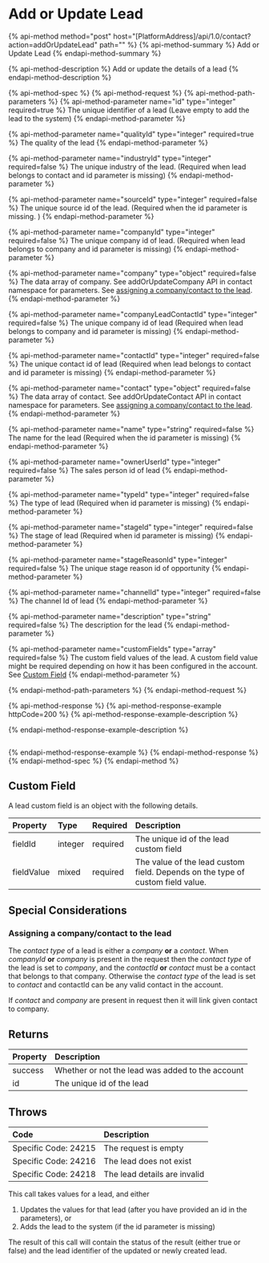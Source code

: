 # Add or Update Lead

{% api-method method="post" host="\[PlatformAddress\]/api/1.0/contact?action=addOrUpdateLead" path="" %}
{% api-method-summary %}
Add or Update Lead
{% endapi-method-summary %}

{% api-method-description %}
Add or update the details of a lead
{% endapi-method-description %}

{% api-method-spec %}
{% api-method-request %}
{% api-method-path-parameters %}
{% api-method-parameter name="id" type="integer" required=true %}
The unique identifier of a lead
\(Leave empty to add the lead to the system\)
{% endapi-method-parameter %}

{% api-method-parameter name="qualityId" type="integer" required=true %}
The quality of the lead
{% endapi-method-parameter %}

{% api-method-parameter name="industryId" type="integer" required=false %}
The unique industry of the lead.
\(Required when lead belongs to contact and id parameter is missing\)
{% endapi-method-parameter %}

{% api-method-parameter name="sourceId" type="integer" required=false %}
The unique source id of the lead.
\(Required when the id parameter is missing. \)
{% endapi-method-parameter %}

{% api-method-parameter name="companyId" type="integer" required=false %}
The unique company id of lead.
\(Required when lead belongs to company and id parameter is missing\)
{% endapi-method-parameter %}

{% api-method-parameter name="company" type="object" required=false %}
The data array of company. See addOrUpdateCompany API in contact namespace for parameters. See [assigning a company/contact to the lead](add-or-update-lead.md#assigning-a-company-contact-to-the-lead).
{% endapi-method-parameter %}

{% api-method-parameter name="companyLeadContactId" type="integer" required=false %}
The unique company id of lead
\(Required when lead belongs to company and id parameter is missing\)
{% endapi-method-parameter %}

{% api-method-parameter name="contactId" type="integer" required=false %}
The unique contact id of lead
\(Required when lead belongs to contact and id parameter is missing\)
{% endapi-method-parameter %}

{% api-method-parameter name="contact" type="object" required=false %}
The data array of contact. See addOrUpdateContact API in contact namespace for parameters. See [assigning a company/contact to the lead](add-or-update-lead.md#assigning-a-company-contact-to-the-lead).
{% endapi-method-parameter %}

{% api-method-parameter name="name" type="string" required=false %}
The name for the lead
\(Required when the id parameter is missing\)
{% endapi-method-parameter %}

{% api-method-parameter name="ownerUserId" type="integer" required=false %}
The sales person id of lead
{% endapi-method-parameter %}

{% api-method-parameter name="typeId" type="integer" required=false %}
The type of lead
\(Required when id parameter is missing\)
{% endapi-method-parameter %}

{% api-method-parameter name="stageId" type="integer" required=false %}
The stage of lead
\(Required when id parameter is missing\)
{% endapi-method-parameter %}

{% api-method-parameter name="stageReasonId" type="integer" required=false %}
The unique stage reason id of opportunity
{% endapi-method-parameter %}

{% api-method-parameter name="channelId" type="integer" required=false %}
The channel Id of lead
{% endapi-method-parameter %}

{% api-method-parameter name="description" type="string" required=false %}
The description for the lead
{% endapi-method-parameter %}

{% api-method-parameter name="customFields" type="array" required=false %}
The custom field values of the lead. A custom field value might be required depending on how it has been configured in the account. See [Custom Field](add-or-update-lead.md#custom-field)
{% endapi-method-parameter %}

{% endapi-method-path-parameters %}
{% endapi-method-request %}

{% api-method-response %}
{% api-method-response-example httpCode=200 %}
{% api-method-response-example-description %}

{% endapi-method-response-example-description %}

```text

```
{% endapi-method-response-example %}
{% endapi-method-response %}
{% endapi-method-spec %}
{% endapi-method %}

## Custom Field

A lead custom field is an object with the following details.

| Property | Type | Required | Description |
| :--- | :--- | :--- | :--- |
| fieldId | integer | required | The unique id of the lead custom field |
| fieldValue | mixed | required | The value of the lead custom field. Depends on the type of custom field value. |

## Special Considerations

### Assigning a company/contact to the lead

The _contact type_ of a lead is either a _company_ **or** a _contact_. When _companyId_ **or** _company_ is present in the request then the _contact type_ of the lead is set to _company_, and the _contactId_ **or** _contact_ must be a contact that belongs to that company. Otherwise the _contact type_ of the lead is set to _contact_ and contactId can be any valid contact in the account.

If _contact_ and _company_ are present in request then it will link given contact to company.

## Returns

| Property | Description |
| :--- | :--- |
| success | Whether or not the lead was added to the account |
| id | The unique id of the lead |

## Throws

| Code | Description |
| :--- | :--- |
| Specific Code: 24215 | The request is empty |
| Specific Code: 24216 | The lead does not exist |
| Specific Code: 24218 | The lead details are invalid |

This call takes values for a lead, and either

1. Updates the values for that lead \(after you have provided an id in the parameters\), or
2. Adds the lead to the system \(if the id parameter is missing\)

The result of this call will contain the status of the result \(either true or false\) and the lead identifier of the updated or newly created lead.

